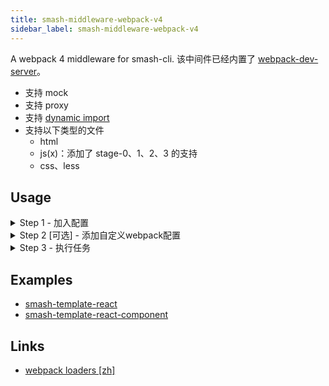```yaml
---
title: smash-middleware-webpack-v4
sidebar_label: smash-middleware-webpack-v4
---
```


A webpack 4 middleware for smash-cli. 该中间件已经内置了
[webpack-dev-server](https://www.npmjs.com/package/webpack-dev-server)。

- 支持 mock
- 支持 proxy
- 支持
  [dynamic import](https://webpack.docschina.org/guides/code-splitting/#%E5%8A%A8%E6%80%81%E5%AF%BC%E5%85%A5-dynamic-imports-)
- 支持以下类型的文件
  - html
  - js(x)：添加了 stage-0、1、2、3 的支持
  - css、less

## Usage

<!-- ### Step 1 - 加入配置 -->

<details>
<summary>Step 1 - 加入配置</summary>
<p>
在 <code>.smash/task.yml</code> 文件中加入配置：

```yaml
server:
  - name: smash-middleware-webpack-v4
    type: server # 浏览器网页应用，启用webpack-dev-server

watch:
  - name: smash-middleware-webpack-v4
    type: watch # 浏览器网页应用，开启watch模式

build:
  - name: smash-middleware-webpack-v4
    type: build # 浏览器网页应用，生产环境

buildLib:
  - name: smash-middleware-webpack-v4
    type: lib # js lib类型应用，生产环境
```

参数的配置规则如下：

- `type`：默认为 `build`
  - `server`：浏览器网页应用，启用 webpack-dev-server
  - `watch`：浏览器网页应用，开启 watch 模式
  - `build`：浏览器网页应用，生产环境
  - `lib`：js 库类型应用，生产环境
    </p>
    </details>

<!-- ### Step 2 - 添加自定义 webpack 配置 -->

<details>
<summary>Step 2 [可选] - 添加自定义webpack配置</summary>
<p>

在项目根目录新建 `webpack.config.js` 文件，可增加自定义配置。

```javascript
module.exports = ({ webpack, defaultWebpackConfig }) => {
  return {
    devtool: 'source-map',
    externals: {
      axios: 'axios',
      jquery: 'jQuery',
      react: 'React',
      'react-dom': 'ReactDOM',
    },
    resolve: {
      ...defaultWebpackConfig.resolve,
      alias: {},
    },
    devServer: {
      ...defaultWebpackConfig.devServer,
      hot: true,
      // hotOnly: true, // 只启用页面无刷新替换
      port: 8080,
      proxy: {
        // 代理配置
        '/api': 'http://localhost:3000',
      },
    },
  };
};
```

</p>
</details>

<!-- ### Step 3 - 执行任务 -->

<details>
<summary>Step 3 - 执行任务</summary>
<p>

```bash
# 启动 webpack-dev-server
$ smash run server

# 开启 watch 模式
$ smash run watch

# 生产模式构建网页应用
$ smash run build

# 生产模式下构建js库应用
$ smash run buildLib
```

</p>
</details>

## Examples

- [smash-template-react](documentation/templates/smash-template-react.md)
- [smash-template-react-component](documentation/templates/smash-template-react-component.md)

## Links

- [webpack loaders [zh]](https://webpack.docschina.org/loaders/)
